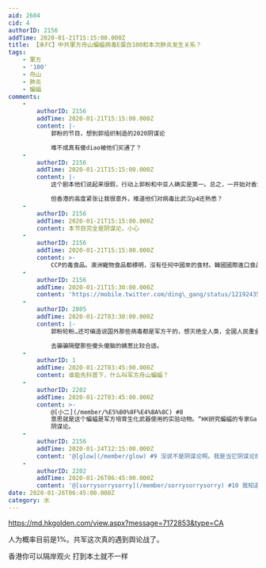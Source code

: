 ```yaml
---
aid: 2604
cid: 4
authorID: 2156
addTime: 2020-01-21T15:15:00.000Z
title: 【未FC】中共軍方舟山蝙蝠病毒E蛋白100和本次肺炎发生关系？
tags:
    - 軍方
    - '100'
    - 舟山
    - 肺炎
    - 蝙蝠
comments:
    -
        authorID: 2156
        addTime: 2020-01-21T15:15:00.000Z
        content: |-
            郭粉的节目，想到郭组织制造的2020阴谋论

            难不成真有傻diao被他们买通了？
    -
        authorID: 2156
        addTime: 2020-01-21T15:15:00.000Z
        content: |-
            这个剧本他们说起来很假，行动上郭粉和中亚人确实是第一。总之，一开始对香港的投放并不成功

            但香港的高度紧张让我很意外，难道他们对病毒比武汉p4还熟悉？
    -
        authorID: 2156
        addTime: 2020-01-21T15:15:00.000Z
        content: 本节目完全是阴谋论，小心
    -
        authorID: 2156
        addTime: 2020-01-21T15:15:00.000Z
        content: >-
            CCP的毒食品。澳洲寵物食品都標明，沒有任何中國來的食材。韓國國際進口食品展，中國食品企業空無一人。新西蘭、韓國等國家，最好的視頻都留在國內，全國人民重金屬全部超標。
    -
        authorID: 2156
        addTime: 2020-01-21T15:30:00.000Z
        content: 'https://mobile.twitter.com/ding\_gang/status/1219243509326151681'
    -
        authorID: 2805
        addTime: 2020-01-22T03:30:00.000Z
        content: |-
            郭粉轮粉…还可编造说国外那些病毒都是军方干的，想灭绝全人类，全國人民重金屬全部超標，过不了多久，会呜呼哀哉…

            去骗骗隔壁那些傻头傻脑的姨葱比较合适。
    -
        authorID: 1
        addTime: 2020-01-22T03:45:00.000Z
        content: 谁能先科普下，什么叫军方舟山蝙蝠？
    -
        authorID: 2202
        addTime: 2020-01-22T03:45:00.000Z
        content: >-
            @[小二](/member/%E5%B0%8F%E4%BA%8C) #8
            意思就是这个蝙蝠是军方培育生化武器使用的实验动物。“HK研究蝙蝠的专家Gary博士指出的。舟山蝙蝠基本不会直接传染人。说明需要（人工或自然的）病毒变异。但是自然变异几乎不可能保留一样的E蛋白！结合事实，和内部消息，和洗地（军方，海鲜市场），基本敲定咱们的逻辑，这是人工培育的变种舟山蝙蝠病毒，变成适合人际传播的武汉新病毒！”https://pincong.rocks/article/12587
            阴谋论。
    -
        authorID: 2156
        addTime: 2020-01-24T12:15:00.000Z
        content: '@[glow](/member/glow) #9 没说不是阴谋论啊。我是当它阴谋论的。'
    -
        authorID: 2202
        addTime: 2020-01-26T06:45:00.000Z
        content: '@[sorrysorrysorry](/member/sorrysorrysorry) #10 我知道啊。我也认为它是阴谋论'
date: 2020-01-26T06:45:00.000Z
category: 水
---
```


https://md.hkgolden.com/view.aspx?message=7172853&type=CA

人为概率目前是1%。共军这次真的遇到舆论战了。

香港你可以隔岸观火 打到本土就不一样
